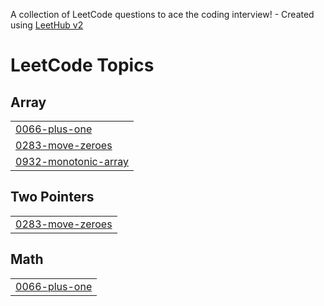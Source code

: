 A collection of LeetCode questions to ace the coding interview! - Created using [LeetHub v2](https://github.com/arunbhardwaj/LeetHub-2.0)
<!---LeetCode Topics Start-->
# LeetCode Topics
## Array
|  |
| ------- |
| [0066-plus-one](https://github.com/rockocell/leetcode/tree/master/0066-plus-one) |
| [0283-move-zeroes](https://github.com/rockocell/leetcode/tree/master/0283-move-zeroes) |
| [0932-monotonic-array](https://github.com/rockocell/leetcode/tree/master/0932-monotonic-array) |
## Two Pointers
|  |
| ------- |
| [0283-move-zeroes](https://github.com/rockocell/leetcode/tree/master/0283-move-zeroes) |
## Math
|  |
| ------- |
| [0066-plus-one](https://github.com/rockocell/leetcode/tree/master/0066-plus-one) |
<!---LeetCode Topics End-->